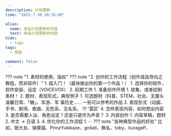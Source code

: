 ```yaml
---
description: 计划更新
time: "2022-7-30 20:16:00"

alias: 
  name: 本站计划更新的内容
  text: 本站计划更新的内容
hide:
  - tags
tags:
  - 帮助

comment: false
---
```


??? note "1. 素材的使用，版权"
??? note "2. 创作的工作流程（创作成品导向之教程，而非软件）"
    1. 超入门！（最快做出你的第一个作品！）
        1. 选择你的软件，软件安装、设定（VOICEVOX）
    2. 前期工作
        1. 准备创作环境
           1. 收集、或者绘制素材！
        2. 题材、表现形式，典型例子
           1. 可选题材（科普、STEM、社会、无厘头温馨日常、「糖」、军游、军 事历史…… 一些可以参考的作品
           2. 表现形式（动画、手书、剧场、歌曲、无色系、无名系、
           !!! '雷区'
           4. 怎样表现内容、如何想出内容
        3. 是否需要人设、角色设定？还是只是作为声音？
    3. 内容创作
        1. 内容草稿，题材
        2. 中文 -> 日语
        3. 
    4. 优化你的工作流程
        1. ···
??? note "各种典型作品的好处"
	比如，银大友、弹栗猫、PrinzYukikaze、gnilati、無名、toby、kurageP、